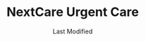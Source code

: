 ---
layout: location-page
date: Last Modified
description: "Local COVID-19 testing is available at NextCare Urgent Care in Scottdale, Arizona, USA."
permalink: "locations/arizona/scottdale/nextcare-urgent-care-9/"
tags:
  - locations
  - arizona
title: NextCare Urgent Care
uniqueName: nextcare-urgent-care-9
state: Arizona
stateAbbr: AZ
hood: "Scottdale"
address: "2122 N Scottsdale Rd"
city: "Scottdale"
zip: "85257"
zipsNearby: "85117 85118 85119 85120 85178 85190 85322 85323 85338 85392 85395 85324 85326 85396 85122 85123 85130 85193 85194 85329 85327 85331 85377 85224 85225 85226 85244 85246 85248 85249 85286 85128 85335 85131 85132 85233 85234 85295 85296 85297 85298 85299 85301 85302 85303 85304 85305 85306 85307 85308 85309 85310 85311 85312 85318 85236 85137 85339 85340 85138 85139 86333 86343 85201 85202 85203 85204 85205 85206 85207 85208 85209 85210 85211 85212 85213 85214 85215 85216 85274 85275 85277 85539 85342 85343 85345 85380 85381 85382 85383 85385 85001 85002 85003 85004 85005 85006 85007 85008 85009 85010 85011 85012 85013 85014 85015 85016 85017 85018 85019 85020 85021 85022 85023 85024 85025 85026 85027 85028 85029 85030 85031 85032 85033 85034 85035 85036 85037 85038 85039 85040 85041 85042 85043 85044 85045 85046 85048 85050 85051 85053 85054 85055 85060 85061 85062 85063 85064 85065 85066 85067 85068 85069 85070 85071 85072 85073 85074 85075 85076 85078 85079 85080 85082 85083 85085 85086 85087 85097 85098 85141 85127 85140 85142 85143 85545 85121 85147 85250 85251 85252 85253 85254 85255 85256 85257 85258 85259 85260 85261 85262 85263 85264 85266 85267 85268 85269 85271 85172 85351 85372 85373 85374 85375 85376 85378 85379 85387 85388 85173 85280 85281 85282 85283 85284 85285 85287 85353 85553 85191 85355 85358 85361 85363 85077 85096 85099 85217 85218 85219 85220 85221 85222 85223 85227 85228 85230 85231 85232 85237 85238 85239 85240 85241 85242 85243 85247 85272 85273 85278 85279 85289 85290 85291 85293 85294 85313" 
mapUrl: "http://maps.apple.com/?q=NextCare+Urgent+Care&address=2122+N+Scottsdale+Rd,Scottdale,Arizona,85257"
locationType: Drive-thru
phone: "480-889-3570"
website: "https://nextcare.com/curbside/"
onlineBooking: true
closed: undefined
closedUpdate: May 25th, 2020
notes: "For individuals with symptoms."
days: Weekdays
hours: 8AM-8PM
ctaMessage: Schedule a test
ctaUrl: "https://nextcare.com/curbside/"
---